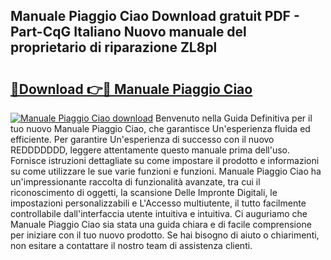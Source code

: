 ## Manuale Piaggio Ciao Download gratuit PDF - Part-CqG Italiano Nuovo manuale del proprietario di riparazione ZL8pl

# <h2><a href="http://df9toz.blite.top/?on=Manuale+Piaggio+Ciao">🔗Download 👉🔴 Manuale Piaggio Ciao</a></h2>

[![Manuale Piaggio Ciao download](https://i.imgur.com/lujVjoI.png)](http://df9toz.blite.top/?on=Manuale+Piaggio+Ciao)
Benvenuto nella Guida Definitiva per il tuo nuovo Manuale Piaggio Ciao, che garantisce Un'esperienza fluida ed efficiente. Per garantire Un'esperienza di successo con il nuovo REDDDDDDD, leggere attentamente questo manuale prima dell'uso. Fornisce istruzioni dettagliate su come impostare il prodotto e informazioni su come utilizzare le sue varie funzioni e funzioni. Manuale Piaggio Ciao ha un'impressionante raccolta di funzionalità avanzate, tra cui il riconoscimento di oggetti, la scansione Delle Impronte Digitali, le impostazioni personalizzabili e L'Accesso multiutente, il tutto facilmente controllabile dall'interfaccia utente intuitiva e intuitiva. Ci auguriamo che Manuale Piaggio Ciao sia stata una guida chiara e di facile comprensione per iniziare con il tuo nuovo prodotto. Se hai bisogno di aiuto o chiarimenti, non esitare a contattare il nostro team di assistenza clienti.
